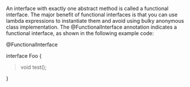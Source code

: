 An interface with exactly one abstract method is called a functional
interface. The major benefit of functional interfaces is that you can
use lambda expressions to instantiate them and avoid using bulky
anonymous class implementation. The \@FunctionalInterface annotation
indicates a functional interface, as shown in the following example
code:

\@FunctionalInterface

interface Foo {

> void test();

}